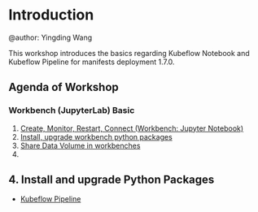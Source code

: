 # Introduction
@author: Yingding Wang

This workshop introduces the basics regarding Kubeflow Notebook and Kubeflow Pipeline for manifests deployment 1.7.0.

## Agenda of Workshop

### Workbench (JupyterLab) Basic 
1. [Create, Monitor, Restart, Connect (Workbench: Jupyter Notebook)](./workbench1.md)
2. [Install, upgrade workbench python packages](./workbench2.md)
3. [Share Data Volume in workbenches](./workbench3.md)
4. 
## 4. Install and upgrade Python Packages

* [Kubeflow Pipeline](./KubeflowPipeline.md)